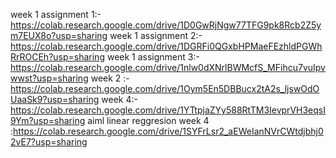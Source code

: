 week 1 assignment 1:-https://colab.research.google.com/drive/1D0GwRjNgw77TFG9pk8Rcb2Z5ym7EUX8o?usp=sharing
week 1 assignment 2:-https://colab.research.google.com/drive/1DGRFi0QGxbHPMaeFEzhldPGWhRrROCEh?usp=sharing
week 1 assignment 3:-https://colab.research.google.com/drive/1nlw0dXNrlBWMcfS_MFihcu7vuIpvwwst?usp=sharing
week 2 :-https://colab.research.google.com/drive/1Oym5En5DBBucx2tA2s_ljswOdOUaaSk9?usp=sharing
week 4:-https://colab.research.google.com/drive/1YTtpjaZYy588RtTM3IevprVH3eqsI9Ym?usp=sharing
aiml linear reggresion week 4 :https://colab.research.google.com/drive/1SYFrLsr2_aEWeIanNVrCWtdjbhj02vE7?usp=sharing
